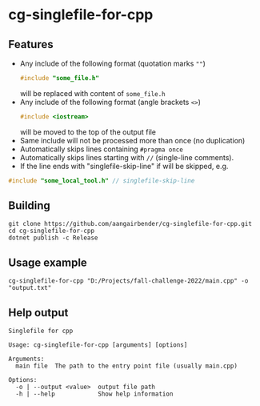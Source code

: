 # cg-singlefile-for-cpp

## Features

* Any include of the following format (quotation marks `""`)
	```cpp
	#include "some_file.h"
	```
	will be replaced with content of `some_file.h`
* Any include of the following format (angle brackets `<>`)
	```cpp
	#include <iostream>
	```
	will be moved to the top of the output file
* Same include will not be processed more than once (no duplication)
* Automatically skips lines containing `#pragma once`
* Automatically skips lines starting with `//` (single-line comments).
* If the line ends with "singlefile-skip-line" if will be skipped, e.g.
```cpp
#include "some_local_tool.h" // singlefile-skip-line
```

## Building
```shell
git clone https://github.com/aangairbender/cg-singlefile-for-cpp.git
cd cg-singlefile-for-cpp
dotnet publish -c Release
```

## Usage example

```shell
cg-singlefile-for-cpp "D:/Projects/fall-challenge-2022/main.cpp" -o "output.txt"
```

## Help output

```
Singlefile for cpp

Usage: cg-singlefile-for-cpp [arguments] [options]

Arguments:
  main file  The path to the entry point file (usually main.cpp)

Options:
  -o | --output <value>  output file path
  -h | --help            Show help information
```